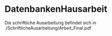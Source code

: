 # DatenbankenHausarbeit
Die schriftliche Ausarbeitung befindet sich in ./SchriftlicheAusarbeitung/Arbeit_Final.pdf
